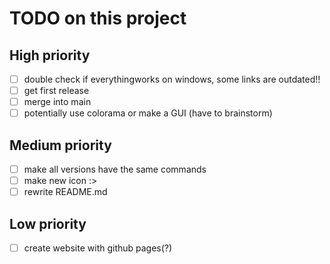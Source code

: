 # TODO on this project

## High priority

- [ ] double check if everythingworks on windows, some links are outdated!!
- [ ] get first release
- [ ] merge into main
- [ ] potentially use colorama or make a GUI (have to brainstorm)

## Medium priority

- [ ] make all versions have the same commands
- [ ] make new icon :>
- [ ] rewrite README.md

## Low priority

- [ ] create website with github pages(?)